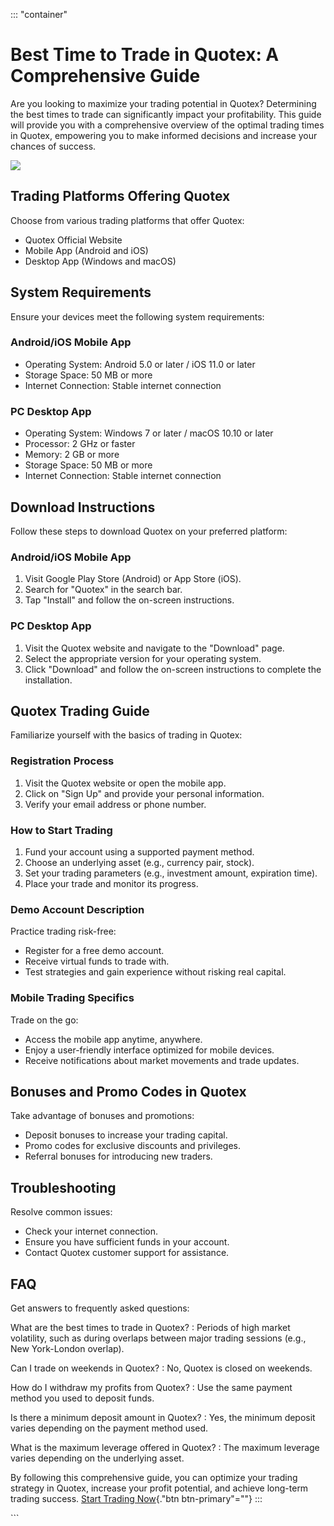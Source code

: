 ::: \"container\"
# Best Time to Trade in Quotex: A Comprehensive Guide

Are you looking to maximize your trading potential in Quotex?
Determining the best times to trade can significantly impact your
profitability. This guide will provide you with a comprehensive overview
of the optimal trading times in Quotex, empowering you to make informed
decisions and increase your chances of success.

[![](https://static.quotex.io/files/4_en/300_250.jpg)](https://traff.sbs/brokerqxlid)

## Trading Platforms Offering Quotex

Choose from various trading platforms that offer Quotex:

-   Quotex Official Website
-   Mobile App (Android and iOS)
-   Desktop App (Windows and macOS)

## System Requirements

Ensure your devices meet the following system requirements:

### Android/iOS Mobile App

-   Operating System: Android 5.0 or later / iOS 11.0 or later
-   Storage Space: 50 MB or more
-   Internet Connection: Stable internet connection

### PC Desktop App

-   Operating System: Windows 7 or later / macOS 10.10 or later
-   Processor: 2 GHz or faster
-   Memory: 2 GB or more
-   Storage Space: 50 MB or more
-   Internet Connection: Stable internet connection

## Download Instructions

Follow these steps to download Quotex on your preferred platform:

### Android/iOS Mobile App

1.  Visit Google Play Store (Android) or App Store (iOS).
2.  Search for "Quotex" in the search bar.
3.  Tap "Install" and follow the on-screen instructions.

### PC Desktop App

1.  Visit the Quotex website and navigate to the "Download" page.
2.  Select the appropriate version for your operating system.
3.  Click "Download" and follow the on-screen instructions to
    complete the installation.

## Quotex Trading Guide

Familiarize yourself with the basics of trading in Quotex:

### Registration Process

1.  Visit the Quotex website or open the mobile app.
2.  Click on "Sign Up" and provide your personal information.
3.  Verify your email address or phone number.

### How to Start Trading

1.  Fund your account using a supported payment method.
2.  Choose an underlying asset (e.g., currency pair, stock).
3.  Set your trading parameters (e.g., investment amount, expiration
    time).
4.  Place your trade and monitor its progress.

### Demo Account Description

Practice trading risk-free:

-   Register for a free demo account.
-   Receive virtual funds to trade with.
-   Test strategies and gain experience without risking real capital.

### Mobile Trading Specifics

Trade on the go:

-   Access the mobile app anytime, anywhere.
-   Enjoy a user-friendly interface optimized for mobile devices.
-   Receive notifications about market movements and trade updates.

## Bonuses and Promo Codes in Quotex

Take advantage of bonuses and promotions:

-   Deposit bonuses to increase your trading capital.
-   Promo codes for exclusive discounts and privileges.
-   Referral bonuses for introducing new traders.

## Troubleshooting

Resolve common issues:

-   Check your internet connection.
-   Ensure you have sufficient funds in your account.
-   Contact Quotex customer support for assistance.

## FAQ

Get answers to frequently asked questions:

What are the best times to trade in Quotex?
:   Periods of high market volatility, such as during overlaps between
    major trading sessions (e.g., New York-London overlap).

Can I trade on weekends in Quotex?
:   No, Quotex is closed on weekends.

How do I withdraw my profits from Quotex?
:   Use the same payment method you used to deposit funds.

Is there a minimum deposit amount in Quotex?
:   Yes, the minimum deposit varies depending on the payment method
    used.

What is the maximum leverage offered in Quotex?
:   The maximum leverage varies depending on the underlying asset.

By following this comprehensive guide, you can optimize your trading
strategy in Quotex, increase your profit potential, and achieve
long-term trading success. [Start Trading
Now](\%22https://traff.sbs/brokerqxlid\%22){."btn btn-primary"=""}
:::

\`\`\`

